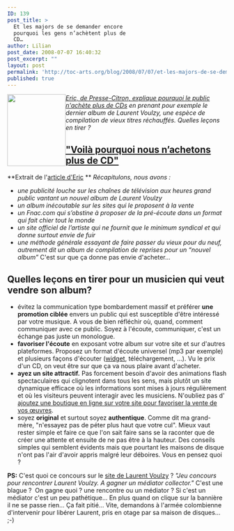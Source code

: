 ```yaml
---
ID: 139
post_title: >
  Et les majors de se demander encore
  pourquoi les gens n’achètent plus de
  CD…
author: Lilian
post_date: 2008-07-07 16:40:32
post_excerpt: ""
layout: post
permalink: 'http://toc-arts.org/blog/2008/07/07/et-les-majors-de-se-demander-encore-pourquoi-les-gens-n%e2%80%99achetent-plus-de-cd%e2%80%a6/'
published: true
---
```

[<img class="alignnone size-full wp-image-140 alignleft" style="float: left;" title="concours-un-mediator-a-gagner" src="http://toc-arts.org/blog/wp-content/uploads/2008/07/concours-un-mediator-a-gagner.jpg" alt="" width="134" height="165" />][1]*[][2]* *[Eric, de Presse-Citron, explique pourquoi le public n'achète plus de CDs][2] en prenant pour exemple le dernier album de Laurent Voulzy, une espèce de compilation de vieux titres réchauffés. Quelles leçons en tirer ?* 
## <a title="Lien permanent vers Voilà pourquoi nous n’achetons plus de CD" rel="bookmark" href="http://www.presse-citron.net/voila-pourquoi-nous-nachetons-plus-de-cd">"Voilà pourquoi nous n’achetons plus de CD"</a>

**Extrait de l'[article d'Eric][2] ** *Récapitulons, nous avons :* 
*   *une publicité louche sur les chaînes de télévision aux heures grand public vantant un nouvel album de Laurent Voulzy*
*   *un album inécoutable sur les sites qui le proposent à la vente*
*   *un Fnac.com qui s’obstine à proposer de la pré-écoute dans un format qui fait chier tout le monde*
*   *un site officiel de l’artiste qui ne fournit que le minimum syndical et qui donne surtout envie de fuir*
*   *une méthode générale essayant de faire passer du vieux pour du neuf, autrement dit un album de compilation de reprises pour un “nouvel album”* C'est sur que ça donne pas envie d'acheter... 

## Quelles leçons en tirer pour un musicien qui veut vendre son album?

*   évitez la communication type bombardement massif et préférer **une promotion ciblée** envers un public qui est susceptible d'être intéressé par votre musique. A vous de bien réfléchir où, quand, comment communiquer avec ce public. Soyez à l'écoute, communiquer, c'est un échange pas juste un monologue.
*   **favoriser l'écoute** en exposant votre album sur votre site et sur d'autres plateformes. Proposez un format d'écoute universel (mp3 par exemple) et plusieurs façons d'écouter ([widget][3], téléchargement, ...). Vu le prix d'un CD, on veut être sur que ça va nous plaire avant d'acheter.
*   **ayez un site attractif.** Pas forcement besoin d'avoir des animations flash spectaculaires qui clignotent dans tous les sens, mais plutôt un site dynamique efficace où les informations sont mises à jours régulièrement et où les visiteurs peuvent interagir avec les musiciens. N'oubliez pas d' [ajoutez une boutique en ligne sur votre site pour favoriser la vente de vos œuvres][4].
*   soyez **original** et surtout soyez **authentique**. Comme dit ma grand-mère, "n'essayez pas de péter plus haut que votre cul". Mieux vaut rester simple et faire ce que l'on sait faire sans se la raconter que de créer une attente et ensuite de ne pas être à la hauteur. Des conseils simples qui semblent évidents mais que pourtant les maisons de disque n'ont pas l'air d'avoir appris malgré leur déboires. Vous en pensez quoi ? 

**PS:** C'est quoi ce concours sur le [site de Laurent Voulzy][5] ? *"Jeu concours pour rencontrer Laurent Voulzy. A gagner un médiator collector."* C'est une blague ?  On gagne quoi ? une rencontre ou un médiator ? Si c'est un médiator c'est un peu pathétique... En plus quand on clique sur la bannière il ne se passe rien... Ça fait pitié... Vite, demandons à l'armée colombienne d'intervenir pour libérer Laurent, pris en otage par sa maison de disques... ;-)

 [1]: http://toc-arts.org/blog/wp-content/uploads/2008/07/concours-un-mediator-a-gagner.jpg
 [2]: http://www.presse-citron.net/voila-pourquoi-nous-nachetons-plus-de-cd
 [3]: http://toc-arts.org/blog/2008/06/06/creer-un-widget-avec-sprout-le-widget-des-bijoux-de-famille/
 [4]: http://toc-arts.org/blog/2008/06/17/comment-vendre-facilement-sa-musique-en-ligne-creer-une-boutique-avec-yozic/
 [5]: http://www.laurentvoulzy.com/